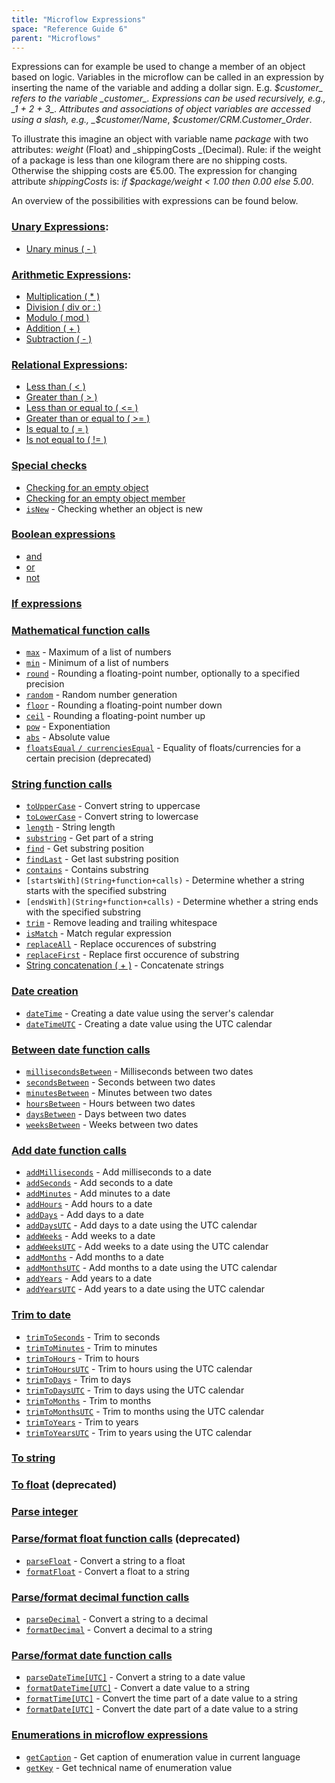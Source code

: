 ```yaml
---
title: "Microflow Expressions"
space: "Reference Guide 6"
parent: "Microflows"
---
```



Expressions can for example be used to change a member of an object based on logic. Variables in the microflow can be called in an expression by inserting the name of the variable and adding a dollar sign. E.g. _$customer_ refers to the variable _customer_. Expressions can be used recursively, e.g., _1 + 2 + 3_. Attributes and associations of object variables are accessed using a slash, e.g., _$customer/Name_, _$customer/CRM.Customer_Order_.

To illustrate this imagine an object with variable name _package_ with two attributes: _weight_ (Float) and _shippingCosts _(Decimal). Rule: if the weight of a package is less than one kilogram there are no shipping costs. Otherwise the shipping costs are €5.00\. The expression for changing attribute _shippingCosts_ is: _if $package/weight < 1.00 then 0.00 else 5.00_.

An overview of the possibilities with expressions can be found below.

### [Unary Expressions](Unary+expressions):

*   [Unary minus ( - )](Unary+expressions)

### [Arithmetic Expressions](Arithmetic+expressions):

*   [Multiplication ( * )](Arithmetic+expressions)
*   [Division ( div or : )](Arithmetic+expressions)
*   [Modulo ( mod )](Arithmetic+expressions)
*   [Addition ( + )](Arithmetic+expressions)
*   [Subtraction ( - )](Arithmetic+expressions)

### [Relational Expressions](Relational+expressions):

*   [Less than ( < )](Relational+expressions)
*   [Greater than ( > )](Relational+expressions)
*   [Less than or equal to ( <= )](Relational+expressions)
*   [Greater than or equal to ( >= )](Relational+expressions)
*   [Is equal to ( = )](Relational+expressions)
*   [Is not equal to ( != )](Relational+expressions)

### [Special checks](Special+checks)

*   [Checking for an empty object](Special+checks)
*   [Checking for an empty object member](Special+checks)
*   [`isNew`](Special+checks) - Checking whether an object is new

### [Boolean expressions](Boolean+expressions)

*   [and](Boolean+expressions)
*   [or
    ](Boolean+expressions)
*   [not](Boolean+expressions)

### [If expressions](If+expressions)

### [Mathematical function calls](Mathematical+function+calls)

*   [`max`](Mathematical+function+calls) - Maximum of a list of numbers
*   [`min`](Mathematical+function+calls) - Minimum of a list of numbers
*   [`round`](Mathematical+function+calls) - Rounding a floating-point number, optionally to a specified precision
*   [`random`](Mathematical+function+calls) - Random number generation
*   [`floor`](Mathematical+function+calls) - Rounding a floating-point number down
*   [`ceil`](Mathematical+function+calls) - Rounding a floating-point number up
*   [`pow`](Mathematical+function+calls) - Exponentiation
*   [`abs`](Mathematical+function+calls) - Absolute value
*   [`floatsEqual` `/ currenciesEqual`](Mathematical+function+calls) - Equality of floats/currencies for a certain precision (deprecated)

### [String function calls](String+function+calls)

*   [`toUpperCase`](String+function+calls) - Convert string to uppercase
*   [`toLowerCase`](String+function+calls) - Convert string to lowercase
*   [`length`](String+function+calls) - String length
*   [`substring`](String+function+calls) - Get part of a string
*   [`find`](String+function+calls) - Get substring position
*   [`findLast`](String+function+calls) - Get last substring position
*   [`contains`](String+function+calls) - Contains substring
*   `[startsWith](String+function+calls)`  - Determine whether a string starts with the specified substring
*   `[endsWith](String+function+calls)`  - Determine whether a string ends with the specified substring
*   [`trim`](String+function+calls) - Remove leading and trailing whitespace
*   [`isMatch`](String+function+calls) - Match regular expression
*   [`replaceAll`](String+function+calls) - Replace occurences of substring
*   [`replaceFirst`](String+function+calls) - Replace first occurence of substring
*   [String concatenation ( + )](String+function+calls) - Concatenate strings

### [Date creation](Date+creation)

*   [`dateTime`](Date+creation) - Creating a date value using the server's calendar
*   [`dateTimeUTC`](Date+creation) - Creating a date value using the UTC calendar

### [Between date function calls](Between+date+function+calls)

*   [`millisecondsBetween`](Between+date+function+calls) - Milliseconds between two dates
*   [`secondsBetween`](Between+date+function+calls) - Seconds between two dates
*   [`minutesBetween`](Between+date+function+calls) - Minutes between two dates
*   [`hoursBetween`](Between+date+function+calls) - Hours between two dates
*   [`daysBetween`](Between+date+function+calls) - Days between two dates
*   [`weeksBetween`](Between+date+function+calls) - Weeks between two dates

### [Add date function calls](Add+date+function+calls)

*   [`addMilliseconds`](Add+date+function+calls) - Add milliseconds to a date
*   [`addSeconds`](Add+date+function+calls) - Add seconds to a date
*   [`addMinutes`](Add+date+function+calls) - Add minutes to a date
*   [`addHours`](Add+date+function+calls) - Add hours to a date
*   [`addDays`](Add+date+function+calls) - Add days to a date
*   [`addDaysUTC`](Add+date+function+calls) - Add days to a date using the UTC calendar
*   [`addWeeks`](Add+date+function+calls) - Add weeks to a date
*   [`addWeeksUTC`](Add+date+function+calls) - Add weeks to a date using the UTC calendar
*   [`addMonths`](Add+date+function+calls) - Add months to a date
*   [`addMonthsUTC`](Add+date+function+calls) - Add months to a date using the UTC calendar
*   [`addYears`](Add+date+function+calls) - Add years to a date
*   [`addYearsUTC`](Add+date+function+calls) - Add years to a date using the UTC calendar

### [Trim to date](Trim+to+date)

*   [`trimToSeconds`](Trim+to+date) - Trim to seconds
*   [`trimToMinutes`](Trim+to+date) - Trim to minutes
*   [`trimToHours`](Trim+to+date) - Trim to hours
*   [`trimToHoursUTC`](Trim+to+date) - Trim to hours using the UTC calendar
*   [`trimToDays`](Trim+to+date) - Trim to days
*   [`trimToDaysUTC`](Trim+to+date) - Trim to days using the UTC calendar
*   [`trimToMonths`](Trim+to+date) - Trim to months
*   [`trimToMonthsUTC`](Trim+to+date) - Trim to months using the UTC calendar
*   [`trimToYears`](Trim+to+date) - Trim to years
*   [`trimToYearsUTC`](Trim+to+date) - Trim to years using the UTC calendar

### [To string](To+string)

### [To float](To+float) (deprecated)

### [Parse integer](Parse+integer)

### [Parse/format float function calls](Parse+and+format+float+function+calls) (deprecated)

*   [`parseFloat`](Parse+and+format+float+function+calls) - Convert a string to a float
*   [`formatFloat`](Parse+and+format+float+function+calls) - Convert a float to a string

### [Parse/format decimal function calls](Parse+and+format+decimal+function+calls)

*   [`parseDecimal`](Parse+and+format+decimal+function+calls)  - Convert a string to a decimal
*   [`formatDecimal`](Parse+and+format+decimal+function+calls)  - Convert a decimal to a string

### [Parse/format date function calls](Parse+and+format+date+function+calls)

*   [`parseDateTime[UTC]`](Parse+and+format+date+function+calls) - Convert a string to a date value
*   [`formatDateTime[UTC]`](Parse+and+format+date+function+calls) - Convert a date value to a string
*   [`formatTime[UTC]`](Parse+and+format+date+function+calls) - Convert the time part of a date value to a string
*   [`formatDate[UTC]`](Parse+and+format+date+function+calls) - Convert the date part of a date value to a string

### [Enumerations in microflow expressions](Enumerations+in+microflow+expressions)

*   [`getCaption`](Enumerations+in+microflow+expressions) - Get caption of enumeration value in current language
*   [`getKey`](Enumerations+in+microflow+expressions) - Get technical name of enumeration value
